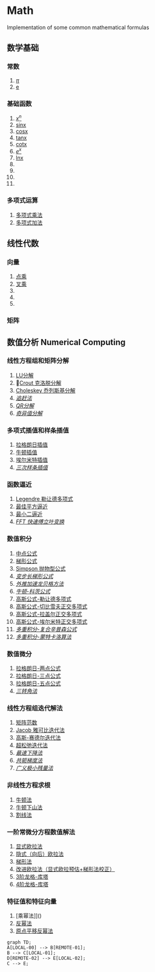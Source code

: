 # Math
Implementation of some common mathematical formulas

## 数学基础

### 常数
1. [$\pi$]()
2. [e]()

### 基础函数
1. [$x^n$]()
2. [sinx]()
3. [cosx]()
4. [tanx]()
5. [cotx]()
6. [$e^x$]()
7. [lnx]()
8. []()
9. []()
10. []()
11. []()

### 多项式运算
1. [多项式乘法]()
2. [多项式加法]()

## 线性代数

### 向量
1. [点乘]()
2. [叉乘]()
3. []()
4. []()
5. 

### 矩阵


## 数值分析 Numerical Computing

### 线性方程组和矩阵分解
1. [LU分解]()
2. [Crout 克洛脱分解]()
3. [Choleskey 乔列斯基分解]()
4. *[追赶法]()*
5. *[QR分解]()*
6. *[奇异值分解]()*

### 多项式插值和样条插值
1. [拉格朗日插值]()
2. [牛顿插值]()
3. [埃尔米特插值]()
4. *[三次样条插值]()*

### 函数逼近
1. [Legendre 勒让德多项式]()
2. [最佳平方逼近]()
3. [最小二逼近]()
4. *[FFT 快速傅立叶变换]()*

### 数值积分
1. [中点公式]()
2. [梯形公式]()
3. [Simpson 抛物型公式]()
4. *[变步长梯形公式]()*
5. *[外推加速龙贝格方法]()*
6. *[牛顿-科茨公式]()*
7. [高斯公式-勒让德多项式]()
8. [高斯公式-切比雪夫正交多项式]()
9. [高斯公式-拉盖尔正交多项式]()
10. [高斯公式-埃尔米特正交多项式]()
11. *[多重积分-复合辛普森公式]()*
12. *[多重积分-蒙特卡洛算法]()*

### 数值微分
1. [拉格朗日-两点公式]()
2. [拉格朗日-三点公式]()
3. [拉格朗日-五点公式]()
4. *[三转角法]()*

### 线性方程组迭代解法
1. [矩阵范数]()
2. [Jacob 雅可比迭代法]()
3. [高斯-赛德尔迭代法]()
4. [超松弛迭代法]()
5. *[最速下降法]()*
6. *[共轭梯度法]()*
7. *[广义极小残量法]()*

### 非线性方程求根
1. [牛顿法]()
2. [牛顿下山法]()
3. [割线法]()

### 一阶常微分方程数值解法
1. [显式欧拉法]()
2. [隐式（向后）欧拉法]()
3. [梯形法]()
4. [改进欧拉法（显式欧拉预估+梯形法校正）]()
5. [3阶龙格-库塔]()
6. [4阶龙格-库塔]()

### 特征值和特征向量
1. [乘幂法]]()
2. [反幂法]()
3. [原点平移反幂法]()


```mermaid
graph TD;
A[LOCAL-00] --> B[REMOTE-01];
B --> C[LOCAL-01];
D[REMOTE-02] --> E[LOCAL-02];
C --> E;
```
